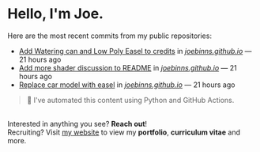 # Hello, I'm Joe.
Here are the most recent commits from my public repositories:<br>
<!--activity_section_start-->
- [Add Watering can and Low Poly Easel to credits](https://github.com/joebinns/joebinns.github.io/commit/9cafee8338f5da6a24c34ae800f84624f81de35a) in [*joebinns.github.io*](https://github.com/joebinns/joebinns.github.io) — 21 hours ago
- [Add more shader discussion to README](https://github.com/joebinns/joebinns.github.io/commit/6d09c3e3fc7ef46ecc733764a677bb9809435959) in [*joebinns.github.io*](https://github.com/joebinns/joebinns.github.io) — 21 hours ago
- [Replace car model with easel](https://github.com/joebinns/joebinns.github.io/commit/a9d34af505c9fdb83d3b0521126a7193c2e0915c) in [*joebinns.github.io*](https://github.com/joebinns/joebinns.github.io) — 21 hours ago
<!--activity_section_end-->
> 🚀 I've automated this content using Python  and GitHub Actions.

<br>Interested in anything you see? **Reach out**!<br>
Recruiting? Visit [my website](https://joebinns.com/) to view my **portfolio**, **curriculum vitae** and more.
